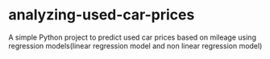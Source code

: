 # analyzing-used-car-prices
A simple Python project to predict used car prices based on mileage using regression models(linear regression model and non linear regression model)
